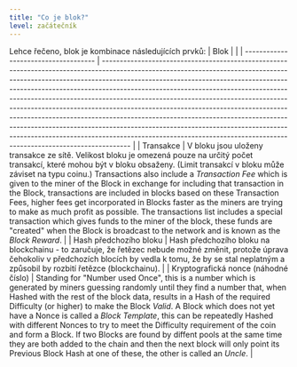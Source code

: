 ```yaml
---
title: "Co je blok?"
level: začátečník
---
```


Lehce řečeno, blok je kombinace následujících prvků:
| Blok                                 |                                                                                                                                                                                                                                                                                                                                                                                                                                                                                                                                                                                                                                                                                                                                        |
| ------------------------------------ | -------------------------------------------------------------------------------------------------------------------------------------------------------------------------------------------------------------------------------------------------------------------------------------------------------------------------------------------------------------------------------------------------------------------------------------------------------------------------------------------------------------------------------------------------------------------------------------------------------------------------------------------------------------------------------------------------------------------------------------- |
| Transakce                            | V bloku jsou uloženy transakce ze sítě. Velikost bloku je omezená pouze na určitý počet transakcí, které mohou být v bloku obsaženy. (Limit transakcí v bloku může záviset na typu coinu.)  Transactions also include a *Transaction Fee* which is given to the miner of the Block in exchange for including that transaction in the Block, transactions are included in blocks based on these Transaction Fees, higher fees get incorporated in Blocks faster as the miners are trying to make as much profit as possible. The transactions list includes a special transaction which gives funds to the miner of the block, these funds are "created" when the Block is broadcast to the network and is known as the *Block Reward*. |
| Hash předchozího bloku               | Hash předchozího bloku na blockchainu - to zaručuje, že řetězec nebude možné změnit, protože úprava čehokoliv v předchozích blocích by vedla k tomu, že by se stal neplatným a způsobil by rozbití řetězce (blockchainu).                                                                                                                                                                                                                                                                                                                                                                                                                                                                                                              |
| Kryptografická nonce (náhodné číslo) | Standing for "Number used Once", this is a number which is generated by miners guessing randomly until they find a number that, when Hashed with the rest of the block data, results in a Hash of the required Difficulty (or higher) to make the Block *Valid*. A Block which does not yet have a Nonce is called a *Block Template*, this can be repeatedly Hashed with different Nonces to try to meet the Difficulty requirement of the coin and form a Block. If two Blocks are found by diffent pools at the same time they are both added to the chain and then the next block will only point its Previous Block Hash at one of these, the other is called an *Uncle*.                                                         |


